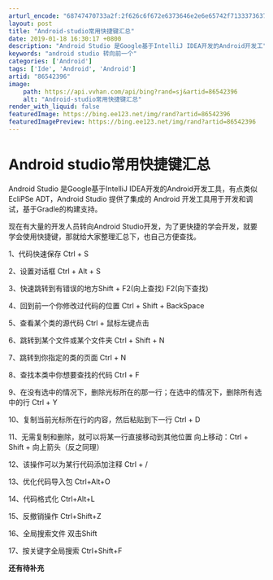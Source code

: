 ```yaml
---
arturl_encode: "68747470733a2f:2f626c6f672e6373646e2e6e65742f71333736373934313931:2f61727469636c652f64657461696c732f3836353432333936"
layout: post
title: "Android-studio常用快捷键汇总"
date: 2019-01-18 16:30:17 +0800
description: "Android Studio 是Google基于IntelliJ IDEA开发的Android开发工"
keywords: "android studio 转向前一个"
categories: ['Android']
tags: ['Ide', 'Android', 'Android']
artid: "86542396"
image:
    path: https://api.vvhan.com/api/bing?rand=sj&artid=86542396
    alt: "Android-studio常用快捷键汇总"
render_with_liquid: false
featuredImage: https://bing.ee123.net/img/rand?artid=86542396
featuredImagePreview: https://bing.ee123.net/img/rand?artid=86542396
---
```


# Android studio常用快捷键汇总

Android Studio 是Google基于IntelliJ IDEA开发的Android开发工具，有点类似 EcliPSe ADT，Android Studio 提供了集成的 Android 开发工具用于开发和调试，基于Gradle的构建支持。

现在有大量的开发人员转向Android Studio开发，为了更快捷的学会开发，就要学会使用快捷键，那就给大家整理汇总下，也自己方便查找。

1、代码快速保存 Ctrl + S
  
2、设置对话框 Ctrl + Alt + S
  
3、快速跳转到有错误的地方Shift + F2(向上查找) F2(向下查找)
  
4、回到前一个你修改过代码的位置 Ctrl + Shift + BackSpace
  
5、查看某个类的源代码 Ctrl + 鼠标左键点击
  
6、跳转到某个文件或某个文件夹 Ctrl + Shift + N
  
7、跳转到你指定的类的页面 Ctrl + N
  
8、查找本类中你想要查找的代码 Ctrl + F
  
9、在没有选中的情况下，删除光标所在的那一行；在选中的情况下，删除所有选中的行 Ctrl + Y
  
10、复制当前光标所在行的内容，然后粘贴到下一行 Ctrl + D
  
11、无需复制和删除，就可以将某一行直接移动到其他位置 向上移动：Ctrl + Shift + 向上箭头（反之同理）
  
12、该操作可以为某行代码添加注释 Ctrl + /
  
13、优化代码导入包 Ctrl+Alt+O
  
14、代码格式化 Ctrl+Alt+L
  
15、反撤销操作 Ctrl+Shift+Z
  
16、全局搜索文件 双击Shift
  
17、按关键字全局搜索 Ctrl+Shift+F

**还有待补充**